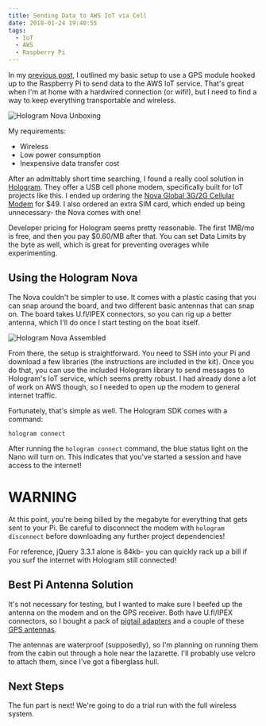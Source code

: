```yaml
---
title: Sending Data to AWS IoT via Cell
date: 2018-01-24 19:40:55
tags:
  - IoT
  - AWS
  - Raspberry Pi
---
```


In my [previous post](/building-a-smart-boat-intro), I outlined my basic setup to use a GPS module hooked up to the Raspberry Pi to send data to the AWS IoT service. That's great when I'm at home with a hardwired connection (or wifi!), but I need to find a way to keep everything transportable and wireless.

![Hologram Nova Unboxing](https://media.giphy.com/media/xThtadqxWqdC0c18K4/giphy.gif)

<!-- more -->

My requirements:
* Wireless
* Low power consumption
* Inexpensive data transfer cost

After an admittably short time searching, I found a really cool solution in [Hologram](https://hologram.io/). They offer a USB cell phone modem, specifically built for IoT projects like this. I ended up ordering the [Nova Global 3G/2G Cellular Modem](https://hologram.io/store/nova-global-3g-2g-cellular-modem) for $49. I also ordered an extra SIM card, which ended up being unnecessary- the Nova comes with one!

Developer pricing for Hologram seems pretty reasonable. The first 1MB/mo is free, and then you pay $0.60/MB after that. You can set Data Limits by the byte as well, which is great for preventing overages while experimenting.

## Using the Hologram Nova
The Nova couldn't be simpler to use. It comes with a plastic casing that you can snap around the board, and two different basic antennas that can snap on. The board takes U.fl/IPEX connectors, so you can rig up a better antenna, which I'll do once I start testing on the boat itself.

![Hologram Nova Assembled](https://media.giphy.com/media/xThta5eiQkVjmdZAgE/giphy.gif)

From there, the setup is straightforward. You need to SSH into your Pi and download a few libraries (the instructions are included in the kit). Once you do that, you can use the included Hologram library to send messages to Hologram's IoT service, which seems pretty robust. I had already done a lot of work on AWS though, so I needed to open up the modem to general internet traffic.

Fortunately, that's simple as well. The Hologram SDK comes with a command:

```
hologram connect
```

After running the `hologram connect` command, the blue status light on the Nano will turn on. This indicates that you've started a session and have access to the internet!

# WARNING

At this point, you're being billed by the megabyte for everything that gets sent to your Pi. Be careful to disconnect the modem with `hologram disconnect` before downloading any further project dependencies!

For reference, jQuery 3.3.1 alone is 84kb- you can quickly rack up a bill if you surf the internet with Hologram still connected!

## Best Pi Antenna Solution
It's not necessary for testing, but I wanted to make sure I beefed up the antenna on the modem and on the GPS receiver. Both have U.fl/IPEX connectors, so I bought a pack of [pigtail adapters](http://amzn.to/2GfWDza) and a couple of these [GPS antennas](http://amzn.to/2DGYHSy).

The antennas are waterproof (supposedly), so I'm planning on running them from the cabin out through a hole near the lazarette. I'll probably use velcro to attach them, since I've got a fiberglass hull.

## Next Steps
The fun part is next! We're going to do a trial run with the full wireless system.
